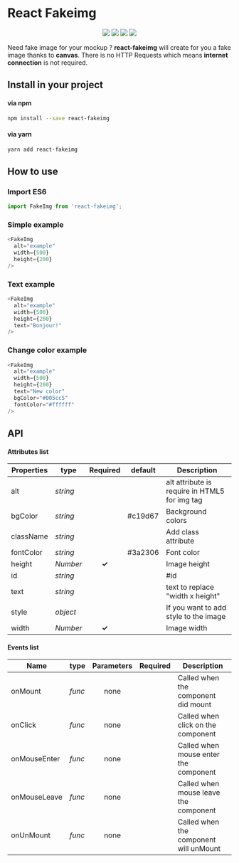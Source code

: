 # React Fakeimg

<p align="center">
  <a href="https://www.npmjs.com/package/react-fakeimg"><img src="https://img.shields.io/npm/v/react-fakeimg.svg?style=flat-square"></a>
  <a href="https://www.npmjs.com/package/react-fakeimg"><img src="https://img.shields.io/npm/dm/react-fakeimg.svg?style=flat-square"></a>
  <a href="https://www.npmjs.com/package/react-fakeimg"><img src="https://img.shields.io/bundlephobia/min/react-fakeimg.svg?style=flat-square"></a>
  <a href="https://www.npmjs.com/package/react-fakeimg"><img src="https://img.shields.io/bundlephobia/minzip/react-fakeimg.svg?style=flat-square"></a>
</p>

Need fake image for your mockup ? **react-fakeimg** will create for you a fake image thanks to **canvas**. There is no HTTP Requests which means **internet connection** is not required.

## Install in your project

#### via npm

```sh
npm install --save react-fakeimg
```

#### via yarn

```sh
yarn add react-fakeimg
```

## How to use

### Import ES6

```js
import FakeImg from 'react-fakeimg';
```

### Simple example

```js
<FakeImg
  alt="example"
  width={500}
  height={200}
/>
```

### Text example

```js
<FakeImg
  alt="example"
  width={500}
  height={200}
  text="Bonjour!"
/>
```

### Change color example

```js
<FakeImg
  alt="example"
  width={500}
  height={200}
  text="New color"
  bgColor="#005cc5"
  fontColor="#ffffff"
/>
```

## API

#### Attributes list

Properties | type | Required | default | Description
--- | --- | :---: | --- | ---
alt | *string* |  |  | alt attribute is require in HTML5 for img tag
bgColor | *string* |  | #c19d67 | Background colors
className | *string* |  |  | Add class attribute
fontColor | *string* |  | #3a2306 | Font color
height | *Number* | **✓** |  | Image height
id | *string* |  |  | #id
text | *string* |  |  | text to replace "width x height"
style | *object* |  |  | If you want to add style to the image
width | *Number* | **✓** |  | Image width

#### Events list

Name | type | Parameters | Required | Description
--- | --- | :---: | --- | ---
onMount | *func* | none |  | Called when the component did mount
onClick | *func* | none |  | Called when click on the component
onMouseEnter | *func* | none |  | Called when mouse enter the component
onMouseLeave | *func* | none |  | Called when mouse leave the component
onUnMount | *func* | none |  | Called when the component will unMount